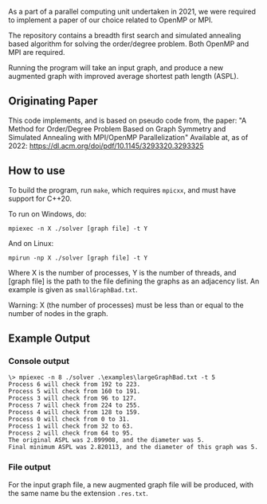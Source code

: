 As a part of a parallel computing unit undertaken in 2021, we were required to implement a paper of our choice related to OpenMP or MPI.

The repository contains a breadth first search and 
simulated annealing based algorithm for solving the order/degree problem.
Both OpenMP and MPI are required.

Running the program will take an input graph, and produce a new augmented graph with improved average shortest path length (ASPL).

## Originating Paper
This code implements, and is based on pseudo code from, the paper:
"A Method for Order/Degree Problem Based on Graph Symmetry and Simulated 
Annealing with MPI/OpenMP Parallelization"
Available at, as of 2022:
https://dl.acm.org/doi/pdf/10.1145/3293320.3293325

## How to use
To build the program, run `make`, which requires `mpicxx`, and must have support for C++20.

To run on Windows, do:
```
mpiexec -n X ./solver [graph file] -t Y
```
And on Linux:
```
mpirun -np X ./solver [graph file] -t Y
```
Where X is the number of processes, Y is the number of threads, and [graph file] is the path to the file defining the graphs as an adjacency list. An example is given as `smallGraphBad.txt`.

Warning: X (the number of processes) must be less than or equal to the number of nodes in the graph.

## Example Output
### Console output
```
\> mpiexec -n 8 ./solver .\examples\largeGraphBad.txt -t 5
Process 6 will check from 192 to 223.
Process 5 will check from 160 to 191.
Process 3 will check from 96 to 127.
Process 7 will check from 224 to 255.
Process 4 will check from 128 to 159.
Process 0 will check from 0 to 31.
Process 1 will check from 32 to 63.
Process 2 will check from 64 to 95.
The original ASPL was 2.899908, and the diameter was 5.
Final minimum ASPL was 2.820113, and the diameter of this graph was 5.
```
### File output
For the input graph file, a new augmented graph file will be produced, with the same name bu the extension `.res.txt`.
